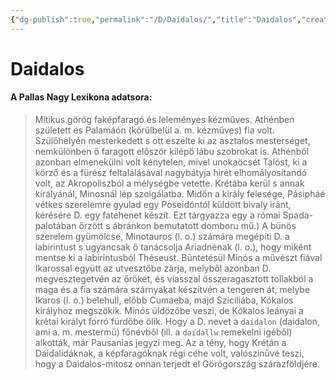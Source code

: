 ```yaml
---
{"dg-publish":true,"permalink":"/D/Daidalos/","title":"Daidalos","created":"2023-10-31T10:38","updated":"2024-04-05T19:10"}
---
```



# Daidalos

#### A Pallas Nagy Lexikona adatsora:

> Mitikus görög faképfaragó és leleményes kézműves. Athénben született és Palamáón (körülbelül a. m. kézműves) fia volt. Szülőhelyén mesterkedett s ott eszelte ki az asztalos mesterséget, nemkülönben ő faragott először kilépő lábu szobrokat is. Athénből azonban elmenekülni volt kénytelen, mivel unokaöcsét Talóst, ki a körző és a fürész feltalálásával nagybátyja hirét elhomályosítandó volt, az Akropoliszból a mélységbe vetette. Krétába kerül s annak királyánál, Minosnál lép szolgálatba. Midőn a király felesége, Pásipháé vétkes szerelemre gyulad egy Poseidóntól küldött bivaly iránt, kérésére D. egy fatehenet készít. Ezt tárgyazza egy a római Spada-palotában őrzött s ábránkon bemutatott domboru mű.) A bünös szerelem gyümölcse, Minotauros (l. o.) számára megépíti D. a labirintust s ugyancsak ő tanácsolja Ariadnénak (l. o.), hogy miként mentse ki a labirintusból Théseust. Büntetésül Minós a művészt fiával Ikarossal együtt az utvesztőbe zárja, melyből azonban D. megvesztegetvén az őröket, és viasszal összeragasztott tollakból a maga és a fia számára szárnyakat készítvén a tengeren át, melybe Ikaros (l. o.) belehull, előbb Cumaeba, majd Sziciliába, Kókalos királyhoz megszökik. Minós üldözőbe veszi, de Kókalos leányai a krétai királyt forró fürdőbe ölik. Hogy a D. nevet a `daidalon` (daidalon, ami a. m. mestermű) főnévből (ill. a `daidallw` remekelni igéből) alkották, már Pausanias jegyzi meg. Az a tény, hogy Krétán a Daidalidáknak, a képfaragóknak régi céhe volt, valószinűvé teszi, hogy a Daidalos-mitosz onnan terjedt el Görögország szárazföldjére.  